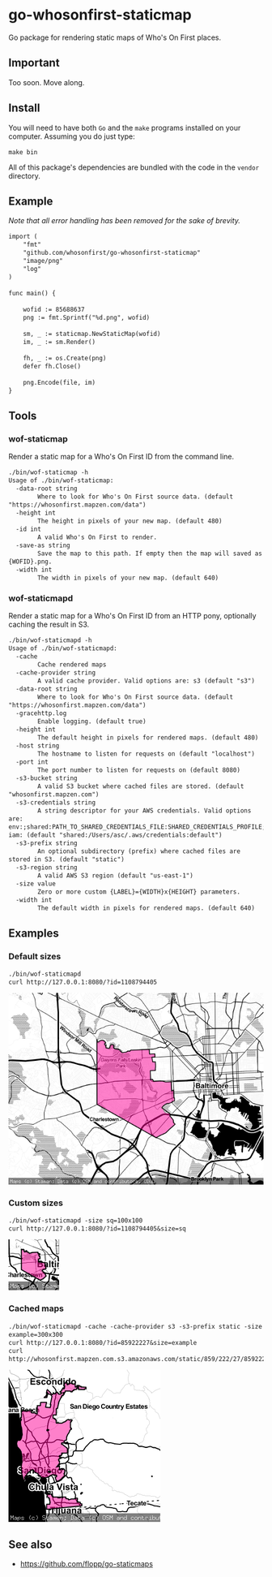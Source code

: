 # go-whosonfirst-staticmap

Go package for rendering static maps of Who's On First places.

## Important

Too soon. Move along.

## Install

You will need to have both `Go` and the `make` programs installed on your computer. Assuming you do just type:

```
make bin
```

All of this package's dependencies are bundled with the code in the `vendor` directory.

## Example

_Note that all error handling has been removed for the sake of brevity._

```
import (
	"fmt"
	"github.com/whosonfirst/go-whosonfirst-staticmap"
	"image/png"		
	"log"
)

func main() {

	wofid := 85688637
	png := fmt.Sprintf("%d.png", wofid)
	
	sm, _ := staticmap.NewStaticMap(wofid)
	im, _ := sm.Render()

	fh, _ := os.Create(png)
	defer fh.Close()

	png.Encode(file, im)
}
```

## Tools

### wof-staticmap

Render a static map for a Who's On First ID from the command line.

```
./bin/wof-staticmap -h
Usage of ./bin/wof-staticmap:
  -data-root string
    	Where to look for Who's On First source data. (default "https://whosonfirst.mapzen.com/data")
  -height int
    	The height in pixels of your new map. (default 480)
  -id int
    	A valid Who's On First to render.
  -save-as string
    	Save the map to this path. If empty then the map will saved as {WOFID}.png.
  -width int
    	The width in pixels of your new map. (default 640)
```

### wof-staticmapd

Render a static map for a Who's On First ID from an HTTP pony, optionally caching the result in S3.

```
./bin/wof-staticmapd -h
Usage of ./bin/wof-staticmapd:
  -cache
    	Cache rendered maps
  -cache-provider string
    	A valid cache provider. Valid options are: s3 (default "s3")
  -data-root string
    	Where to look for Who's On First source data. (default "https://whosonfirst.mapzen.com/data")
  -gracehttp.log
    	Enable logging. (default true)
  -height int
    	The default height in pixels for rendered maps. (default 480)
  -host string
    	The hostname to listen for requests on (default "localhost")
  -port int
    	The port number to listen for requests on (default 8080)
  -s3-bucket string
    	A valid S3 bucket where cached files are stored. (default "whosonfirst.mapzen.com")
  -s3-credentials string
    	A string descriptor for your AWS credentials. Valid options are: env:;shared:PATH_TO_SHARED_CREDENTIALS_FILE:SHARED_CREDENTIALS_PROFILE; iam: (default "shared:/Users/asc/.aws/credentials:default")
  -s3-prefix string
    	An optional subdirectory (prefix) where cached files are stored in S3. (default "static")
  -s3-region string
    	A valid AWS S3 region (default "us-east-1")
  -size value
    	Zero or more custom {LABEL}={WIDTH}x{HEIGHT} parameters.
  -width int
    	The default width in pixels for rendered maps. (default 640)
```

## Examples

### Default sizes

```
./bin/wof-staticmapd 
curl http://127.0.0.1:8080/?id=1108794405
```

![](images/1108794405.png)

### Custom sizes

```
./bin/wof-staticmapd -size sq=100x100
curl http://127.0.0.1:8080/?id=1108794405&size=sq
```

![](images/1108794405-sq.png)

### Cached maps

```
./bin/wof-staticmapd -cache -cache-provider s3 -s3-prefix static -size example=300x300
curl http://127.0.0.1:8080/?id=85922227&size=example
curl http://whosonfirst.mapzen.com.s3.amazonaws.com/static/859/222/27/85922227.png
```

![](images/85922227-example.png)

## See also

* https://github.com/flopp/go-staticmaps
